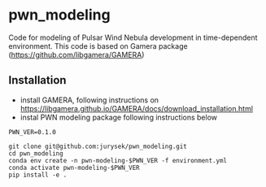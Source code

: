 # pwn_modeling
Code for modeling of Pulsar Wind Nebula development in time-dependent environment. This code is based on Gamera package (https://github.com/libgamera/GAMERA)

## Installation
- install GAMERA, following instructions on https://libgamera.github.io/GAMERA/docs/download_installation.html
- instal PWN modeling package following instructions below
```
PWN_VER=0.1.0

git clone git@github.com:jurysek/pwn_modeling.git
cd pwn_modeling
conda env create -n pwn-modeling-$PWN_VER -f environment.yml
conda activate pwn-modeling-$PWN_VER
pip install -e .
```
